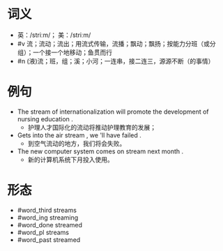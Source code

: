 # 词义
- 英：/striːm/； 美：/striːm/
- #v 流；流动；流出；用流式传输，流播；飘动；飘扬；按能力分班（或分组）；一个接一个地移动；鱼贯而行
- #n (液)流；班，组；溪；小河；一连串，接二连三，源源不断（的事情）
# 例句
- The stream of internationalization will promote the development of nursing education .
	- 护理人才国际化的流动将推动护理教育的发展；
- Gets into the air stream , we 'll have failed .
	- 到空气流动的地方，我们将会失败。
- The new computer system comes on stream next month .
	- 新的计算机系统下月投入使用。
# 形态
- #word_third streams
- #word_ing streaming
- #word_done streamed
- #word_pl streams
- #word_past streamed
